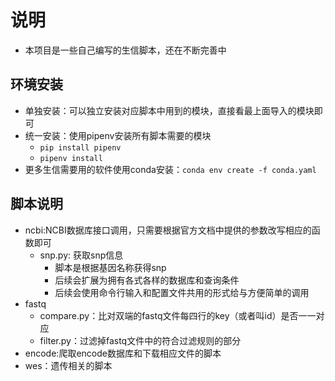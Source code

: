 # 说明

* 本项目是一些自己编写的生信脚本，还在不断完善中

## 环境安装

* 单独安装：可以独立安装对应脚本中用到的模块，直接看最上面导入的模块即可
* 统一安装：使用pipenv安装所有脚本需要的模块
    * `pip install pipenv`
    * `pipenv install`
* 更多生信需要用的软件使用conda安装：`conda env create -f conda.yaml`

## 脚本说明

* ncbi:NCBI数据库接口调用，只需要根据官方文档中提供的参数改写相应的函数即可
    * snp.py: 获取snp信息
        * 脚本是根据基因名称获得snp
        * 后续会扩展为拥有各式各样的数据库和查询条件
        * 后续会使用命令行输入和配置文件共用的形式给与方便简单的调用
* fastq
    * compare.py：比对双端的fastq文件每四行的key（或者叫id）是否一一对应
    * filter.py：过滤掉fastq文件中的符合过滤规则的部分
* encode:爬取encode数据库和下载相应文件的脚本
* wes：遗传相关的脚本